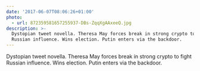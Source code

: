 ```yaml
---
date: '2017-06-07T08:06:26+01:00'
photo:
  - url: 872359581657255937-DBs-ZqqXgAAxeeQ.jpg
description: >-
  Dystopian tweet novella. Theresa May forces break in strong crypto to fight
  Russian influence. Wins election. Putin enters via the backdoor.
---
```

Dystopian tweet novella. Theresa May forces break in strong crypto to fight Russian influence. Wins election. Putin enters via the backdoor. 

